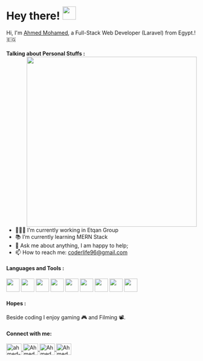 # Hey there! <img src="https://user-images.githubusercontent.com/104586874/216033960-6bf3669d-095b-480f-992b-43ed9cb7802e.gif" width="35">

Hi, I'm [Ahmed Mohamed](https://3mms.net/public/portfolio), a Full-Stack Web Developer (Laravel) from Egypt.! 🇪🇬
 
#### Talking about Personal Stuffs : <img align="right" src="https://user-images.githubusercontent.com/104586874/216030646-aacf7d8d-2aad-4e96-8063-f041b0859b27.gif" width="450">

* 👨🏽‍💻 I’m currently working in Etqan Group
* 📚 I’m currently learning MERN Stack
* :speech_balloon: Ask me about anything, I am happy to help;
* :mailbox: How to reach me: coderlife96@gmail.com


#### Languages and Tools : 

<img src="https://user-images.githubusercontent.com/104586874/216043013-89515f08-2f10-40d7-9ede-11fc29f14e0a.svg" width="35"> <img src="https://user-images.githubusercontent.com/104586874/216048368-809439b7-5353-43aa-abb0-7e7f7b73bf49.svg" width="35"> <img src="https://user-images.githubusercontent.com/104586874/216048549-f4159647-12a0-4ce2-871a-828136233d19.svg" width="35"> <img src="https://user-images.githubusercontent.com/104586874/216048917-fb0150e4-d0d0-41e0-a8af-f4ecce1ed389.png" width="35"> <img src="https://user-images.githubusercontent.com/104586874/216048751-20ee1bfc-83c4-45be-b42d-274b3deffc49.svg" width="35"> <img src="https://user-images.githubusercontent.com/104586874/216048593-655cfac2-4970-4f0d-a125-c19265f1b86e.svg" width="35"> <img src="https://user-images.githubusercontent.com/104586874/216048795-42e2ada4-94f4-441b-9ca1-54b5cfbf3a08.svg" width="35"> <img src="https://user-images.githubusercontent.com/104586874/216049009-ad8de456-04c6-4b9e-b59a-c0187d92d7c2.png" width="35"> <img src="https://user-images.githubusercontent.com/104586874/216048703-84c7568c-f503-4ead-b052-c2f98d953e99.svg" width="35">

#### Hopes :
Beside coding I enjoy gaming 🎮 and Filming 📽.           

#### Connect with me:
<p align="left">
<a href="https://www.linkedin.com/in/ahmed-mohamed-36720518b" target="blank">
  <img align="center" src="https://raw.githubusercontent.com/rahuldkjain/github-profile-readme-generator/master/src/images/icons/Social/linked-in-alt.svg" alt="ahmed-mohamed" height="30" width="40" />
</a>
<a href="https://www.facebook.com/ahmed.elhwary2" target="blank">
  <img align="center" src="https://raw.githubusercontent.com/rahuldkjain/github-profile-readme-generator/master/src/images/icons/Social/facebook.svg" alt="Ahmed Mohamed" height="30" width="40" />
</a>
<a href="https://instagram.com/ahmed_mohamed0990" target="blank">
  <img align="center" src="https://raw.githubusercontent.com/rahuldkjain/github-profile-readme-generator/master/src/images/icons/Social/instagram.svg" alt="Ahmed_mohamed" height="30" width="40" />
</a>
<a href="mailto:coderlif96@gmail.com" target="blank">
  <img align="center" src="https://upload.wikimedia.org/wikipedia/commons/thumb/7/7e/Gmail_icon_%282020%29.svg/2560px-Gmail_icon_%282020%29.svg.png" alt="Ahmed_mohamed" height="30" width="40" />
</a>
</p>


<!--
**AhmedMohameed96/AhmedMohameed96** is a ✨ _special_ ✨ repository because its `README.md` (this file) appears on your GitHub profile.

Here are some ideas to get you started:

- 🔭 I’m currently working on ...
- 🌱 I’m currently learning ...
- 👯 I’m looking to collaborate on ...
- 🤔 I’m looking for help with ...
- 💬 Ask me about ...
- 📫 How to reach me: ...
- 😄 Pronouns: ...
- ⚡ Fun fact: ...
-->
